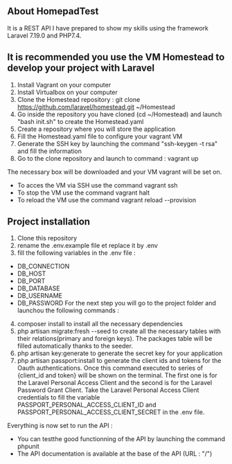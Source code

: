 ## About HomepadTest
It is a REST API I have prepared to show my skills using the framework Laravel 7.19.0 and PHP7.4.

## It is recommended you use the VM Homestead to develop your project with Laravel
1. Install Vagrant on your computer
2. Install Virtualbox on your computer
3. Clone the Homestead repository : git clone https://github.com/laravel/homestead.git ~/Homestead
4. Go inside the repository you have cloned (cd ~/Homestead) and launch "bash init.sh" to create the Homestead.yaml
5. Create a repository where you will store the application
6. Fill the Homestead.yaml file to configure your vagrant VM
7. Generate the SSH key by launching the command "ssh-keygen -t rsa" and fill the information
8. Go to the clone repository and launch to command : vagrant up

The necessary box will be downloaded and your VM vagrant will be set on.

* To acces the VM via SSH use the command vagrant ssh
* To stop the VM use the command vagrant halt
* To reload the VM use the command vagrant reload --provision

## Project installation
1. Clone this repository
2. rename the .env.example file et replace it by .env
3. fill the following variables in the .env file :
* DB_CONNECTION
* DB_HOST
* DB_PORT
* DB_DATABASE
* DB_USERNAME
* DB_PASSWORD
For the next step you will go to the project folder and launchou the following commands :
4. composer install to install all the necessary dependencies
5. php artisan migrate:fresh --seed to create all the necessary tables with their relations(primary and foreign keys). The packages table will be filled automatically thanks to the seeder.
6. php artisan key:generate to generate the secret key for your application
7. php artisan passport:install to generate the client ids and tokens for the Oauth authentications. Once this command executed to series of {client_id and token} will be shown on the terminal. The first one is for the Laravel Personal Access Client and the second is for the Laravel Password Grant Client. Take the Laravel Personal Access Client credentials to fill the variable PASSPORT_PERSONAL_ACCESS_CLIENT_ID and PASSPORT_PERSONAL_ACCESS_CLIENT_SECRET in the .env file.

Everything is now set to run the API :
* You can testthe good functionning of the API by launching the command phpunit
* The API documentation is available at the base of the API (URL : "/")

